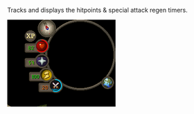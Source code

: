 Tracks and displays the hitpoints & special attack regen timers.

![image](img/regeneration-meter/regeneration_meter_example.png)
